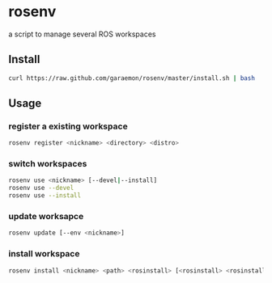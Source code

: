 # rosenv
a script to manage several ROS workspaces

## Install
```sh
curl https://raw.github.com/garaemon/rosenv/master/install.sh | bash
```

## Usage
### register a existing workspace
```sh
rosenv register <nickname> <directory> <distro>
```

### switch workspaces
```sh
rosenv use <nickname> [--devel|--install]
rosenv use --devel
rosenv use --install
```

### update worksapce
```sh
rosenv update [--env <nickname>]
```

### install workspace
```sh
rosenv install <nickname> <path> <rosinstall> [<rosinstall> <rosinstall> ...]
```

